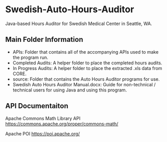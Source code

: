 # Swedish-Auto-Hours-Auditor
Java-based Hours Auditor for Swedish Medical Center in Seattle, WA.

## Main Folder Information
*	APIs: Folder that contains all of the accompanying APIs used to make the program run.
*	Completed Audits: A helper folder to place the completed hours audits.
*	In Progress Audits: A helper folder to place the extracted .xls data from CORE.
*	source: Folder that contains the Auto Hours Auditor programs for use.
* Swedish Auto Hours Auditor Manual.docx: Guide for non-technical / technical users for using Java and using this program.

## API Documentaiton
Apache Commons Math Library API
https://commons.apache.org/proper/commons-math/

Apache POI
https://poi.apache.org/
